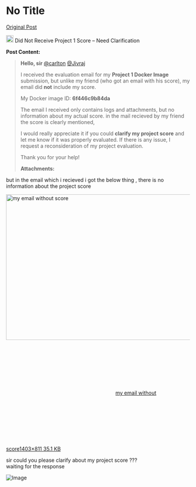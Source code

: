 # No Title

[Original Post](https://discourse.onlinedegree.iitm.ac.in/t/171141/197)

<p><img src="https://emoji.discourse-cdn.com/google/cross_mark.png?v=14" title=":cross_mark:" class="emoji" alt=":cross_mark:" loading="lazy" width="20" height="20"> Did Not Receive Project 1 Score – Need Clarification</p>
<p><strong>Post Content:</strong></p>
<blockquote>
<p><strong>Hello, sir</strong>   <a class="mention" href="/u/carlton">@carlton</a> <a class="mention" href="/u/jivraj">@Jivraj</a></p>
<p>I received the evaluation email for my <strong>Project 1 Docker Image</strong> submission, but unlike my friend (who got an email with his score), my email did <strong>not</strong> include my score.</p>
<p>My Docker image ID: <strong>6f446c9b84da</strong></p>
<p>The email I received only contains logs and attachments, but no information about my actual score. in the mail recieved by my friend the score is clearly mentioned,</p>
<p>I would really appreciate it if you could <strong>clarify my project score</strong> and let me know if it was properly evaluated. If there is any issue, I request a reconsideration of my project evaluation.</p>
<p>Thank you for your help!</p>
<p><strong>Attachments:</strong></p>
</blockquote>
<p>but in the email which i recieved i got the below thing , there is no information about the project score</p>
<p><div class="lightbox-wrapper"><a class="lightbox" href="https://europe1.discourse-cdn.com/flex013/uploads/iitm/original/3X/f/8/f86eddb6cefbdcfd3e1b7d54b8310cedaad53edf.png" data-download-href="/uploads/short-url/zrJWpyvYs0kFhH1fIh2XCIWkpFd.png?dl=1" title="my email without score" rel="noopener nofollow ugc"><img src="https://europe1.discourse-cdn.com/flex013/uploads/iitm/original/3X/f/8/f86eddb6cefbdcfd3e1b7d54b8310cedaad53edf.png" alt="my email without score" data-base62-sha1="zrJWpyvYs0kFhH1fIh2XCIWkpFd" width="690" height="398" data-dominant-color="F4F4F4"><div class="meta"><svg class="fa d-icon d-icon-far-image svg-icon" aria-hidden="true"><use href="#far-image"></use></svg><span class="filename">my email without score</span><span class="informations">1403×811 35.1 KB</span><svg class="fa d-icon d-icon-discourse-expand svg-icon" aria-hidden="true"><use href="#discourse-expand"></use></svg></div></a></div></p>
<p>sir could you please clarify about my project score ???<br>
waiting for the response</p>

![Image](https://europe1.discourse-cdn.com/flex013/uploads/iitm/original/3X/f/8/f86eddb6cefbdcfd3e1b7d54b8310cedaad53edf.png)